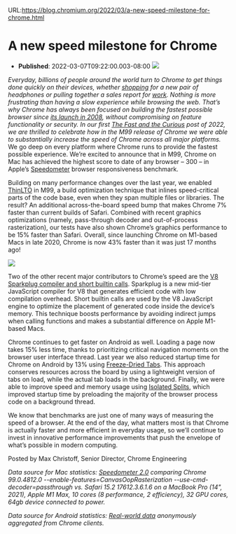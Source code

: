 URL:https://blog.chromium.org/2022/03/a-new-speed-milestone-for-chrome.html
# A new speed milestone for Chrome
- **Published**: 2022-03-07T09:22:00.003-08:00
[![](https://blogger.googleusercontent.com/img/a/AVvXsEivSR_V1Ziv2JzX0XP-K7q2qzwduBbuqdg-jP_VyxY-MHXyRA-mcZ-TsEhCsFLsJl7yv1XR1GJ6OsNinkIbJxR5R6yB0CdLp9Kijue908R-AWb26hANpMJvVPQY96qtiCGRFDAla4lWLzvLt02kUipX_TRfnIB64qIL6-hiejAnaBiQGTk-9Su4MZZwiQ=w564-h234)](https://blogger.googleusercontent.com/img/a/AVvXsEivSR_V1Ziv2JzX0XP-K7q2qzwduBbuqdg-jP_VyxY-MHXyRA-mcZ-TsEhCsFLsJl7yv1XR1GJ6OsNinkIbJxR5R6yB0CdLp9Kijue908R-AWb26hANpMJvVPQY96qtiCGRFDAla4lWLzvLt02kUipX_TRfnIB64qIL6-hiejAnaBiQGTk-9Su4MZZwiQ=s4501)

  
  
*Everyday, billions of people around the world turn to Chrome to get things done quickly on their devices, whether [shopping](https://www.blog.google/products/chrome/5-tips-finish-your-holiday-shopping-chrome/) for a new pair of headphones or pulling together a sales report for [work](https://www.blog.google/products/chrome/more-helpful-chrome-throughout-your-workday/). Nothing is more frustrating than having a slow experience while browsing the web. That’s why Chrome has always been focused on building the fastest possible browser since [its launch in 2008](https://googleblog.blogspot.com/2008/09/fresh-take-on-browser.html), without compromising on feature functionality or security. In our first [The Fast and the Curious](https://blog.chromium.org/search/label/the%20fast%20and%20the%20curious) post of 2022, we are thrilled to celebrate how in the M99 release of Chrome we were able to substantially increase the speed of Chrome across all major platforms.*  
We go deep on every platform where Chrome runs to provide the fastest possible experience. We’re excited to announce that in M99, Chrome on Mac has achieved the highest score to date of any browser – 300 – in Apple’s [Speedometer](https://browserbench.org/Speedometer2.0/) browser responsiveness benchmark.  
  
Building on many performance changes over the last year, we enabled [ThinLTO](https://blog.chromium.org/2021/12/faster-chrome-let-the-compiler-do-the-work.html#:~:text=But%20we%20can%20do%20more%20(ThinLTO)) in M99, a build optimization technique that inlines speed-critical parts of the code base, even when they span multiple files or libraries. The result? An additional across-the-board speed bump that makes Chrome 7% faster than current builds of Safari. Combined with recent graphics optimizations (namely, pass-through decoder and out-of-process rasterization), our tests have also shown Chrome’s graphics performance to be 15% faster than Safari. Overall, since launching Chrome on M1-based Macs in late 2020, Chrome is now 43% faster than it was just 17 months ago!

[![](https://blogger.googleusercontent.com/img/a/AVvXsEjX8Hmp7qxO9OifS66gENpGRMjACuwoMAZFDebrhd493GJIoEkzXcA5G6vktKshP9Jj4JS9d0kLYNI6LBUj3DXN6euIFTmSjxmCzfYgwRvAFqzZY-PaEODvgz3-q8n_b7UW4B6WaznM0SDgKqdVV9RdQ2VTJHNUyGs-aZvkFPJmyjw_j2kd3-F-NszJ3Q=s320)](https://blogger.googleusercontent.com/img/a/AVvXsEjX8Hmp7qxO9OifS66gENpGRMjACuwoMAZFDebrhd493GJIoEkzXcA5G6vktKshP9Jj4JS9d0kLYNI6LBUj3DXN6euIFTmSjxmCzfYgwRvAFqzZY-PaEODvgz3-q8n_b7UW4B6WaznM0SDgKqdVV9RdQ2VTJHNUyGs-aZvkFPJmyjw_j2kd3-F-NszJ3Q=s1080)

  

Two of the other recent major contributors to Chrome’s speed are the [V8 Sparkplug compiler and short builtin calls](https://blog.chromium.org/2021/05/chrome-is-faster-in-m91.html). Sparkplug is a new mid-tier JavaScript compiler for V8 that generates efficient code with low compilation overhead. Short builtin calls are used by the V8 JavaScript engine to optimize the placement of generated code inside the device’s memory. This technique boosts performance by avoiding indirect jumps when calling functions and makes a substantial difference on Apple M1-based Macs.  
  
Chrome continues to get faster on Android as well. Loading a page now takes 15% less time, thanks to prioritizing critical navigation moments on the browser user interface thread. Last year we also reduced startup time for Chrome on Android by 13% using [Freeze-Dried Tabs](https://blog.chromium.org/2021/03/advanced-memory-management-and-more.html#:~:text=Finally%2C%20we%E2%80%99ve%20built%20a%20way%20for%20Chrome%20on%20Android%20to%20start%20up%2013%25%20faster%3A%20Freeze%2DDried%20Tabs.). This approach conserves resources across the board by using a lightweight version of tabs on load, while the actual tab loads in the background. Finally, we were able to improve speed and memory usage using [Isolated Splits](https://blog.chromium.org/2021/11/chrome-android-faster-launch-times-less-memory.html), which improved startup time by preloading the majority of the browser process code on a background thread.  
  
We know that benchmarks are just one of many ways of measuring the speed of a browser. At the end of the day, what matters most is that Chrome is actually faster and more efficient in everyday usage, so we’ll continue to invest in innovative performance improvements that push the envelope of what’s possible in modern computing.  
  
Posted by Max Christoff, Senior Director, Chrome Engineering  
  

*Data source for Mac statistics: [Speedometer 2.0](https://browserbench.org/Speedometer2.0/) comparing Chrome 99.0.4812.0 --enable-features=CanvasOopRasterization --use-cmd-decoder=passthrough vs. Safari 15.2 17612.3.6.1.6 on a MacBook Pro (14", 2021), Apple M1 Max, 10 cores (8 performance, 2 efficiency), 32 GPU cores, 64gb device connected to power.*

*Data source for Android statistics: [Real-world data](https://www.google.com/chrome/privacy/whitepaper.html#usagestats) anonymously aggregated from Chrome clients.*